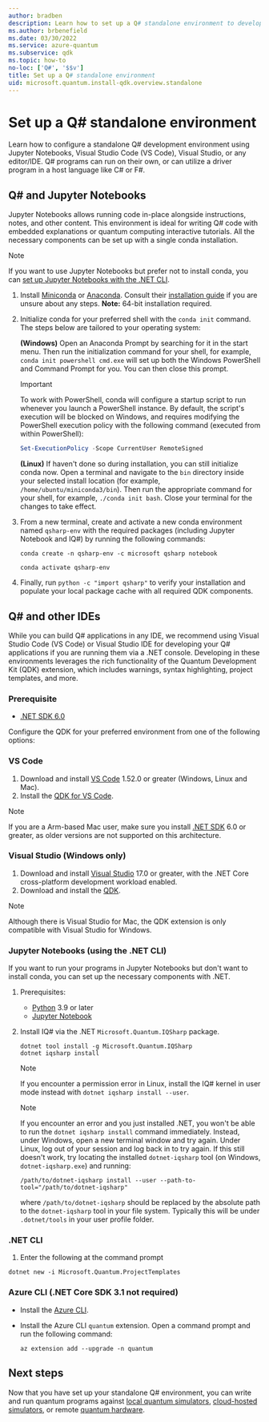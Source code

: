 ```yaml
---
author: bradben
description: Learn how to set up a Q# standalone environment to develop quantum programs with the Microsoft Quantum Development Kit.
ms.author: brbenefield
ms.date: 03/30/2022
ms.service: azure-quantum
ms.subservice: qdk
ms.topic: how-to
no-loc: ['Q#', '$$v']
title: Set up a Q# standalone environment
uid: microsoft.quantum.install-qdk.overview.standalone
---
```


# Set up a Q# standalone environment

Learn how to configure a standalone Q# development environment using Jupyter Notebooks, Visual Studio Code (VS Code), Visual Studio, or any editor/IDE. Q# programs can run on their own, or can utilize a driver program in a host language like C# or F#.

## Q# and Jupyter Notebooks

Jupyter Notebooks allows running code in-place alongside instructions, notes, and other content. This environment is ideal for writing Q# code with embedded explanations or quantum computing interactive tutorials. All the necessary components can be set up with a single conda installation.

> [!NOTE]
> If you want to use Jupyter Notebooks but prefer not to install conda, you can [set up Jupyter Notebooks with the .NET CLI](#q-and-other-ides).

1. Install [Miniconda](https://docs.conda.io/en/latest/miniconda.html) or [Anaconda](https://www.anaconda.com/products/individual#Downloads). Consult their [installation guide](https://docs.conda.io/projects/conda/en/latest/user-guide/install/) if you are unsure about any steps. **Note:** 64-bit installation required.

1. Initialize conda for your preferred shell with the `conda init` command. The steps below are tailored to your operating system:

    **(Windows)** Open an Anaconda Prompt by searching for it in the start menu. Then run the initialization command for your shell, for example, `conda init powershell cmd.exe` will set up both the Windows PowerShell and Command Prompt for you. You can then close this prompt.

    > [!IMPORTANT]
    > To work with PowerShell, conda will configure a startup script to run whenever you launch a PowerShell instance. By default, the script's execution will be blocked on Windows, and requires modifying the PowerShell execution policy with the following command (executed from within PowerShell):
    >
    > ```powershell
    > Set-ExecutionPolicy -Scope CurrentUser RemoteSigned
    > ```

    **(Linux)** If haven't done so during installation, you can still initialize conda now. Open a terminal and navigate to the `bin` directory inside your selected install location (for example, `/home/ubuntu/miniconda3/bin`). Then run the appropriate command for your shell, for example, `./conda init bash`. Close your terminal for the changes to take effect.

1. From a new terminal, create and activate a new conda environment named `qsharp-env` with the required packages (including Jupyter Notebook and IQ#) by running the following commands:

    ```shell
    conda create -n qsharp-env -c microsoft qsharp notebook

    conda activate qsharp-env
    ```

1. Finally, run `python -c "import qsharp"` to verify your installation and populate your local package cache with all required QDK components.

## Q# and other IDEs

While you can build Q# applications in any IDE, we recommend using Visual Studio Code (VS Code) or Visual Studio IDE for developing your Q# applications if you are running them via a .NET console. Developing in these environments leverages the rich functionality of the Quantum Development Kit (QDK) extension, which includes warnings, syntax highlighting, project templates, and more.


### Prerequisite

- [.NET SDK 6.0](https://dotnet.microsoft.com/download)

Configure the QDK for your preferred environment from one of the following options:

### VS Code

1. Download and install [VS Code](https://code.visualstudio.com/download) 1.52.0 or greater (Windows, Linux and Mac).
1. Install the [QDK for VS Code](https://marketplace.visualstudio.com/items?itemName=quantum.quantum-devkit-vscode).

> [!NOTE]
> If you are a Arm-based Mac user, make sure you install [.NET SDK](https://dotnet.microsoft.com/download) 6.0 or greater, as older versions are not supported on this architecture. 

### Visual Studio (Windows only)

1. Download and install [Visual Studio](https://visualstudio.microsoft.com/downloads/) 17.0 or greater, with the .NET Core cross-platform development workload enabled.
1. Download and install the [QDK](https://marketplace.visualstudio.com/items?itemName=quantum.DevKit64).

> [!NOTE]
> Although there is Visual Studio for Mac, the QDK extension is only compatible with Visual Studio for Windows.

### Jupyter Notebooks (using the .NET CLI)

If you want to run your programs in Jupyter Notebooks but don't want to install conda, you can set up the necessary components with .NET. 

1. Prerequisites:

    - [Python](https://www.python.org/downloads/) 3.9 or later
    - [Jupyter Notebook](https://jupyter.readthedocs.io/en/latest/install.html)

1. Install IQ# via the .NET `Microsoft.Quantum.IQSharp` package.

    ```dotnetcli
    dotnet tool install -g Microsoft.Quantum.IQSharp
    dotnet iqsharp install
    ```

    > [!NOTE]
    > If you encounter a permission error in Linux, install the IQ# kernel in user mode instead with `dotnet iqsharp install --user`.

    > [!NOTE]
    > If you encounter an error and you just installed .NET, you won't be able to run the `dotnet iqsharp install` command immediately. Instead, under Windows, open a new terminal window and try again. Under Linux, log out of your session and log back in to try again.
    > If this still doesn't work, try locating the installed `dotnet-iqsharp` tool (on Windows, `dotnet-iqsharp.exe`) and running:
    >
    > ```dotnetcli
    > /path/to/dotnet-iqsharp install --user --path-to-tool="/path/to/dotnet-iqsharp"
    > ```
    >
    > where `/path/to/dotnet-iqsharp` should be replaced by the absolute path to the `dotnet-iqsharp` tool in your file system. Typically this will be under `.dotnet/tools` in your user profile folder.

### .NET CLI

1. Enter the following at the command prompt

```dotnetcli
dotnet new -i Microsoft.Quantum.ProjectTemplates
```

### Azure CLI (.NET Core SDK 3.1 not required)

- Install the [Azure CLI](/cli/azure/install-azure-cli).
- Install the Azure CLI `quantum` extension. Open a command prompt and run the following command:

    ```azurecli
    az extension add --upgrade -n quantum
    ```

## Next steps

Now that you have set up your standalone Q# environment, you can write and run quantum programs against [local quantum simulators](xref:microsoft.quantum.how-to.standalone-local), [cloud-hosted simulators](xref:microsoft.quantum.reference.qc-target-list), or remote [quantum hardware](xref:microsoft.quantum.quickstarts.computing).
